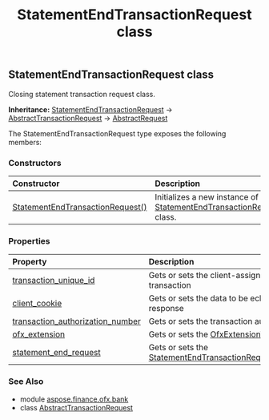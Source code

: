 ﻿---
title: StatementEndTransactionRequest class
second_title: Aspose.Finance for Python via .NET API References
description: 
type: docs
weight: 400
url: /python-net/aspose.finance.ofx.bank/statementendtransactionrequest/
is_root: false
---

## StatementEndTransactionRequest class

Closing statement transaction request class.



**Inheritance:** [StatementEndTransactionRequest](/finance/python-net/aspose.finance.ofx.bank/statementendtransactionrequest) → 
[AbstractTransactionRequest](/finance/python-net/aspose.finance.ofx/abstracttransactionrequest) → 
[AbstractRequest](/finance/python-net/aspose.finance.ofx/abstractrequest)



The StatementEndTransactionRequest type exposes the following members:

### Constructors
| Constructor | Description |
| :- | :- |
| [StatementEndTransactionRequest()](/finance/python-net/aspose.finance.ofx.bank/statementendtransactionrequest/__init__/#) | Initializes a new instance of [StatementEndTransactionRequest](/finance/python-net/aspose.finance.ofx.bank/statementendtransactionrequest) class. |


### Properties
| Property | Description |
| :- | :- |
| [transaction_unique_id](/finance/python-net/aspose.finance.ofx.bank/statementendtransactionrequest/transaction_unique_id) | Gets or sets the client-assigned globally unique ID for this transaction |
| [client_cookie](/finance/python-net/aspose.finance.ofx.bank/statementendtransactionrequest/client_cookie) | Gets or sets the data to be echoed in the transaction response |
| [transaction_authorization_number](/finance/python-net/aspose.finance.ofx.bank/statementendtransactionrequest/transaction_authorization_number) | Gets or sets the transaction authorization number. |
| [ofx_extension](/finance/python-net/aspose.finance.ofx.bank/statementendtransactionrequest/ofx_extension) | Gets or sets the [OfxExtensionType](/finance/python-net/aspose.finance.ofx/ofxextensiontype). |
| [statement_end_request](/finance/python-net/aspose.finance.ofx.bank/statementendtransactionrequest/statement_end_request) | Gets or sets the [StatementEndTransactionRequest.statement_end_request](/finance/python-net/aspose.finance.ofx.bank/statementendtransactionrequest#statement_end_request). |


### See Also

* module [aspose.finance.ofx.bank](../)
* class [AbstractTransactionRequest](/finance/python-net/aspose.finance.ofx.bank/abstracttransactionrequest)
